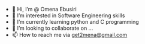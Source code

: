 - 👋 Hi, I’m @ Omena Ebusiri
- 👀 I’m interested in Software Engineering skills
- 🌱 I’m currently learning python and C programming
- 💞️ I’m looking to collaborate on ...
- 📫 How to reach me via get2mena@gmail.com

<!---
OILEGA/OILEGA is a ✨ special ✨ repository because its `README.md` (this file) appears on your GitHub profile.
You can click the Preview link to take a look at your changes.
--->
